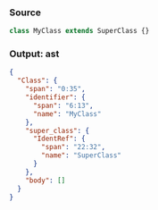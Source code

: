 ### Source
```js parse:expr
class MyClass extends SuperClass {}
```

### Output: ast
```json
{
  "Class": {
    "span": "0:35",
    "identifier": {
      "span": "6:13",
      "name": "MyClass"
    },
    "super_class": {
      "IdentRef": {
        "span": "22:32",
        "name": "SuperClass"
      }
    },
    "body": []
  }
}
```
